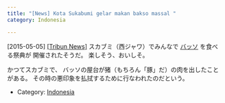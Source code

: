 ```yaml
---
title: "[News] Kota Sukabumi gelar makan bakso massal "
category: Indonesia

---
```


[2015-05-05] [[Tribun News]](http://www.antaranews.com/berita/493988/kota-sukabumi-gelar-makan-bakso-massal)  スカブミ（西ジャワ）でみんなで
[バッソ](http://ja.wikipedia.org/wiki/%E3%83%90%E3%82%AF%E3%82%BD)
を食べる祭典が
開催されたそうだ。
楽しそう、おいしそ。

 かつてスカブミで、
バッソの屋台が猪（もちろん「豚」だ）の肉を出したことがある。
その時の悪印象を払拭するために行なわれたのだという。

- Category: [Indonesia](categories.html#Indonesia)

